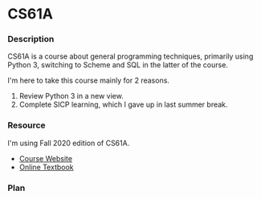 # CS61A

### Description

CS61A is a course about general programming techniques, primarily using Python 3, switching to Scheme and SQL in the latter of the course.

I'm here to take this course mainly for 2 reasons.

1. Review Python 3 in a new view.
2. Complete SICP learning, which I gave up in last summer break.

### Resource

I'm using Fall 2020 edition of CS61A.

- [Course Website](https://inst.eecs.berkeley.edu/~cs61a/fa20/)
- [Online Textbook](http://composingprograms.com/)


### Plan